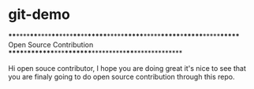 # git-demo

************\*\*************\*\*\*\*************\*\*************\*\*\*\*************\*\*************\*\*\*\*************\*\*************\*\***\*\*\*\*\***\*\*\*\*\***\*\*\*\*\***\*\*\*\*\***\*\*\*\*\***\***\*\*\*\*\***\*\*\*\*\***\*\*\*\*\*** Open Source Contribution ********************\*\*\*\*********************\***\*\*\*\*\*\*\***\*\*\***\*\*\*\*\*\*\*********\*\*\*\***********\*\***********\*\*\*\***********

Hi open souce contributor, I hope you are doing great it's nice to see that you are finaly going to do open source contribution through this repo.
